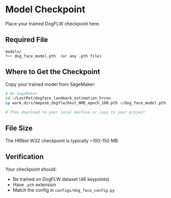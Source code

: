 # Model Checkpoint

Place your trained DogFLW checkpoint here.

## Required File

```
models/
└── dog_face_model.pth  (or any .pth file)
```

## Where to Get the Checkpoint

Copy your trained model from SageMaker:

```bash
# On SageMaker
cd ~/LostPet/dogface_landmark_estimation_hrcnn
cp work_dirs/mmpose_dogflw/best_NME_epoch_100.pth ~/dog_face_model.pth

# Then download to your local machine or copy to your project
```

## File Size

The HRNet-W32 checkpoint is typically ~100-150 MB.

## Verification

Your checkpoint should:
- Be trained on DogFLW dataset (46 keypoints)
- Have `.pth` extension
- Match the config in `configs/dog_face_config.py`
